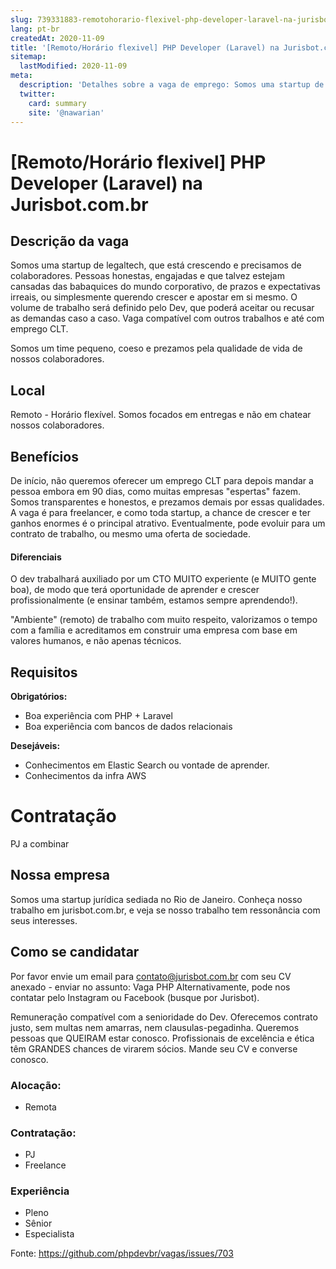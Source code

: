 ```yaml
---
slug: 739331883-remotohorario-flexivel-php-developer-laravel-na-jurisbotcombr
lang: pt-br
createdAt: 2020-11-09
title: '[Remoto/Horário flexivel] PHP Developer (Laravel) na Jurisbot.com.br - Vaga de Emprego'
sitemap:
  lastModified: 2020-11-09
meta:
  description: 'Detalhes sobre a vaga de emprego: Somos uma startup de legaltech, que está crescendo e precisamos de colaboradores. Pessoas honestas, engajadas e que talvez estejam cansadas das babaquices do mundo corporativo, de prazos e expectativas irreais, ou simplesmente querendo crescer e apostar em si mesmo. O volume de trabalho será definido pelo Dev, que poderá aceitar ou recusar as demandas caso a caso. Vaga compatível com outros trabalhos e até com emprego CLT. Somos um time pequeno, coeso e prezamos pela qualidade de vida de nossos colaboradores.'
  twitter:
    card: summary
    site: '@nawarian'
---
```


# [Remoto/Horário flexivel] PHP Developer (Laravel) na Jurisbot.com.br

## Descrição da vaga

Somos uma startup de legaltech, que está crescendo e precisamos de colaboradores. Pessoas honestas, engajadas e que talvez estejam cansadas das babaquices do mundo corporativo, de prazos e expectativas irreais, ou simplesmente querendo crescer e apostar em si mesmo. O volume de trabalho será definido pelo Dev, que poderá aceitar ou recusar as demandas caso a caso. Vaga compatível com outros trabalhos e até com emprego CLT.

Somos um time pequeno, coeso e prezamos pela qualidade de vida de nossos colaboradores. 

## Local

Remoto - Horário flexível. Somos focados em entregas e não em chatear nossos colaboradores.

## Benefícios

De início, não queremos oferecer um emprego CLT para depois mandar a pessoa embora em 90 dias, como muitas empresas "espertas" fazem. Somos transparentes e honestos, e prezamos demais por essas qualidades. A vaga é para freelancer, e como toda startup, a chance de crescer e ter ganhos enormes é o principal atrativo. Eventualmente, pode evoluir para um contrato de trabalho, ou mesmo uma oferta de sociedade. 

#### Diferenciais

O dev trabalhará auxiliado por um CTO MUITO experiente (e MUITO gente boa), de modo que terá oportunidade de aprender e crescer profissionalmente (e ensinar também, estamos sempre aprendendo!). 

"Ambiente" (remoto) de trabalho com muito respeito, valorizamos o tempo com a família e acreditamos em construir uma empresa com base em valores humanos, e não apenas técnicos.

## Requisitos

**Obrigatórios:**
- Boa experiência com PHP + Laravel
- Boa experiência com bancos de dados relacionais

**Desejáveis:**
- Conhecimentos em Elastic Search ou vontade de aprender.
- Conhecimentos da infra AWS

# Contratação

PJ a combinar

## Nossa empresa

Somos uma startup jurídica sediada no Rio de Janeiro. 
Conheça nosso trabalho em jurisbot.com.br, e veja se nosso trabalho tem ressonância com seus interesses.

## Como se candidatar

Por favor envie um email para contato@jurisbot.com.br com seu CV anexado - enviar no assunto: Vaga PHP
Alternativamente, pode nos contatar pelo Instagram ou Facebook (busque por Jurisbot).

Remuneração compatível com a senioridade do Dev. 
Oferecemos contrato justo, sem multas nem amarras, nem clausulas-pegadinha. 
Queremos pessoas que QUEIRAM estar conosco. 
Profissionais de excelência e ética têm GRANDES chances de virarem sócios. Mande seu CV e converse conosco.

### Alocação:
- Remota

### Contratação:
- PJ
- Freelance

### Experiência
- Pleno
- Sênior
- Especialista

Fonte: https://github.com/phpdevbr/vagas/issues/703